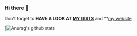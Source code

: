 ### Hi there 👋

<!--
**carlok/carlok** is a ✨ _special_ ✨ repository because its `README.md` (this file) appears on your GitHub profile.

Here are some ideas to get you started:

- 🔭 I’m currently working on ...
- 🌱 I’m currently learning ...
- 👯 I’m looking to collaborate on ...
- 🤔 I’m looking for help with ...
- 💬 Ask me about ...
- 📫 How to reach me: ...
- 😄 Pronouns: ...
- ⚡ Fun fact: ...
-->

Don't forget to **HAVE A LOOK AT [MY GISTS](https://gist.github.com/carlok)** and **[my website](https://carlo.perassi.com)

[![Anurag's github stats](https://github-readme-stats.vercel.app/api?username=carlok&show_icons=true&count_private=true&theme=highcontrast)
